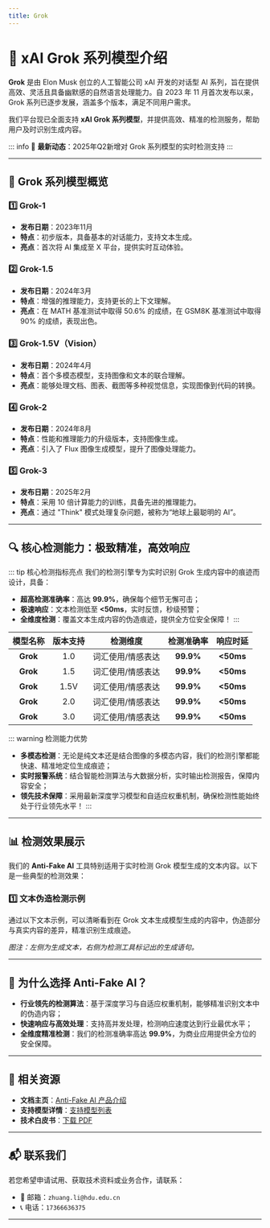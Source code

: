 ```yaml
---
title: Grok
---
```


# 🚀 xAI Grok 系列模型介绍

**Grok** 是由 Elon Musk 创立的人工智能公司 xAI 开发的对话型 AI 系列，旨在提供高效、灵活且具备幽默感的自然语言处理能力。自 2023 年 11 月首次发布以来，Grok 系列已逐步发展，涵盖多个版本，满足不同用户需求。

我们平台现已全面支持 **xAI Grok 系列模型**，并提供高效、精准的检测服务，帮助用户及时识别生成内容。

::: info
📢 **最新动态**：2025年Q2新增对 Grok 系列模型的实时检测支持
:::

---

## 🧠 Grok 系列模型概览

### 1️⃣ Grok-1

- **发布日期**：2023年11月
- **特点**：初步版本，具备基本的对话能力，支持文本生成。
- **亮点**：首次将 AI 集成至 X 平台，提供实时互动体验。

### 2️⃣ Grok-1.5

- **发布日期**：2024年3月
- **特点**：增强的推理能力，支持更长的上下文理解。
- **亮点**：在 MATH 基准测试中取得 50.6% 的成绩，在 GSM8K 基准测试中取得 90% 的成绩，表现出色。

### 3️⃣ Grok-1.5V（Vision）

- **发布日期**：2024年4月
- **特点**：首个多模态模型，支持图像和文本的联合理解。
- **亮点**：能够处理文档、图表、截图等多种视觉信息，实现图像到代码的转换。

### 4️⃣ Grok-2

- **发布日期**：2024年8月
- **特点**：性能和推理能力的升级版本，支持图像生成。
- **亮点**：引入了 Flux 图像生成模型，提升了图像处理能力。

### 5️⃣ Grok-3

- **发布日期**：2025年2月
- **特点**：采用 10 倍计算能力的训练，具备先进的推理能力。
- **亮点**：通过 "Think" 模式处理复杂问题，被称为“地球上最聪明的 AI”。

---

## 🔍 核心检测能力：极致精准，高效响应

::: tip 核心检测指标亮点
我们的检测引擎专为实时识别 Grok 生成内容中的痕迹而设计，具备：

- **超高检测准确率**：高达 **99.9%**，确保每个细节无懈可击；
- **极速响应**：文本检测低至 **<50ms**，实时反馈，秒级预警；
- **全维度检测**：覆盖文本生成内容的伪造痕迹，提供全方位安全保障！
  :::

|  模型名称  | 版本支持 |     检测维度      | 检测准确率 | 响应时延  |
| :--------: | :------: | :---------------: | :--------: | :-------: |
| **Grok**  |   1.0    | 词汇使用/情感表达 | **99.9%**  | **<50ms** |
| **Grok**  |   1.5    | 词汇使用/情感表达 | **99.9%**  | **<50ms** |
| **Grok**  |   1.5V   | 词汇使用/情感表达 | **99.9%**  | **<50ms** |
| **Grok**  |   2.0    | 词汇使用/情感表达 | **99.9%**  | **<50ms** |
| **Grok**  |   3.0    | 词汇使用/情感表达 | **99.9%**  | **<50ms** |

::: warning 检测能力优势

- **多模态检测**：无论是纯文本还是结合图像的多模态内容，我们的检测引擎都能快速、精准地定位生成痕迹；
- **实时报警系统**：结合智能检测算法与大数据分析，实时输出检测报告，保障内容安全；
- **领先技术保障**：采用最新深度学习模型和自适应权重机制，确保检测性能始终处于行业领先水平！
  :::

---

## 📊 检测效果展示

我们的 **Anti-Fake AI** 工具特别适用于实时检测 Grok 模型生成的文本内容。以下是一些典型的检测效果：

### 1️⃣ **文本伪造检测示例**

通过以下文本示例，可以清晰看到在 Grok 文本生成模型生成的内容中，伪造部分与真实内容的差异，精准识别生成痕迹。

*图注：左侧为生成文本，右侧为检测工具标记出的生成语句。*

---

## 💼 为什么选择 Anti-Fake AI？

- **行业领先的检测算法**：基于深度学习与自适应权重机制，能够精准识别文本中的伪造内容；
- **快速响应与高效处理**：支持高并发处理，检测响应速度达到行业最优水平；
- **全维度精准检测**：我们的检测准确率高达 **99.9%**，为商业应用提供全方位的安全保障。

---

## 🔗 相关资源

- **文档主页**：[Anti-Fake AI 产品介绍](../quick_start/brief.md)
- **支持模型详情**：[支持模型列表](./overview.md)
- **技术白皮书**：[下载 PDF](https://yourdomain.com/whitepaper.pdf)

---

## 📬 联系我们

若您希望申请试用、获取技术资料或业务合作，请联系：

- 📧 邮箱：`zhuang.li@hdu.edu.cn`
- 📞 电话：`17366636375`

---